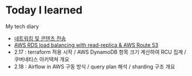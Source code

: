 # Today I learned

My tech diary

- [네트워킹 및 콘텐츠 전송](https://www.notion.so/fa539b8eb84a41a0bd8aab47dfe2e6ba)
- [AWS RDS load balancing with read-replica & AWS Route 53](https://www.notion.so/AWS-RDS-load-balancing-with-read-replica-AWS-Route-53-5ab682f1138e4ba29e36322db1f68a6c)
- 2.17 : terraform 적용 시작 / AWS DynamoDB 항목 크기 계산하여 RCU 집계 / 쿠버네티스 아키텍쳐 개요
- 2.18 : Airflow in AWS 구동 방식 / query plan 해석 / sharding 구조 개요
